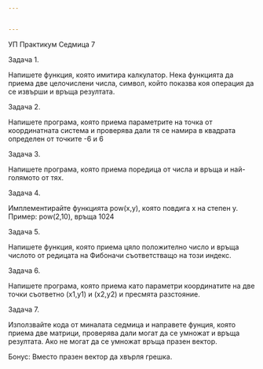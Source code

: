 ```yaml
---


---
```


<p>УП Практикум Седмица 7</p>
<p>Задача 1.</p>
<p>Напишете функция, която имитира калкулатор. Нека функцията да приема две целочислени числа, символ, който показва коя операция да се извърши и връща резултата.</p>
<p>Задача 2.</p>
<p>Напишете програма, която приема параметрите на точка от координатната система и проверява дали тя се намира в квадрата определен от точките -6 и 6</p>
<p>Задача 3.</p>
<p>Напишете програма, която приема поредица от числа и връща и най-голямото от тях.</p>
<p>Задача 4.</p>
<p>Имплементирайте функцията pow(x,y), която повдига х на степен у.<br>
Пример: pow(2,10), връща 1024</p>
<p>Задача 5.</p>
<p>Напишете функция, която приема цяло положително число и връща числото от редицата на Фибоначи съответстващо на този индекс.</p>
<p>Задача 6.</p>
<p>Напишете програма, която приема като параметри координатите на две точки съответно (х1,у1) и (х2,у2) и пресмята разстояние.</p>
<p>Задача 7.</p>
<p>Използвайте кода от миналата седмица и направете фунция, която приема две матрици, проверява дали могат да се умножат и връща резултата. Ако не могат да се умножат връща празен вектор.</p>
<p>Бонус: Вместо празен вектор да хвърля грешка.</p>

